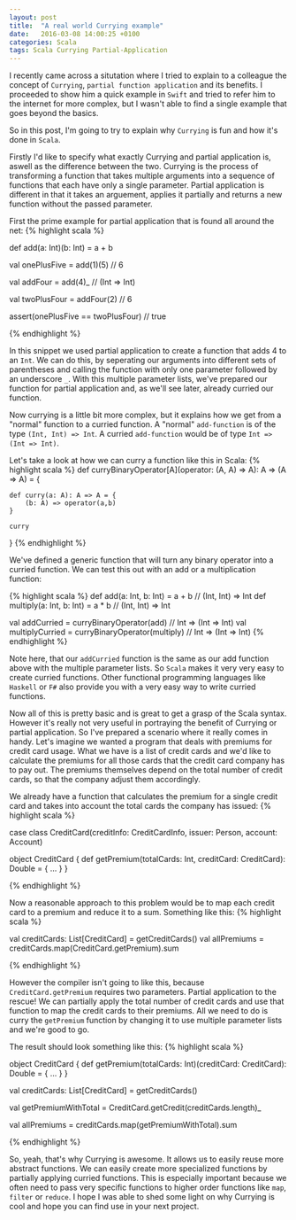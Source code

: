 ```yaml
---
layout: post
title:  "A real world Currying example"
date:   2016-03-08 14:00:25 +0100
categories: Scala
tags: Scala Currying Partial-Application 
---
```


I recently came across a situtation where I tried to explain to a colleague the concept of `Currying`, `partial function application` and its benefits.
I proceeded to show him a quick example in `Swift` and tried to refer him to the internet for more complex, but I wasn't able to find a single example that goes beyond the basics.

So in this post, I'm going to try to explain why `Currying` is fun and how it's done in `Scala`.

Firstly I'd like to specify what exactly Currying and partial application is, aswell as the difference between the two.
Currying is the process of transforming a function that takes multiple arguments into a sequence of functions that each have only a single parameter. 
Partial application is different in that it takes an arguement, applies it partially and returns a new function without the passed parameter.

First the prime example for partial application that is found all around the net:
{% highlight scala %}

def add(a: Int)(b: Int) = a + b

val onePlusFive = add(1)(5) // 6

val addFour = add(4)_ // (Int => Int)

val twoPlusFour = addFour(2) // 6

assert(onePlusFive == twoPlusFour) // true

{% endhighlight %}

In this snippet we used partial application to create a function that adds 4 to an `Int`. 
We can do this, by seperating our arguments into different sets of parentheses and calling the function with only one parameter followed by an underscore `_`.
With this multiple parameter lists, we've prepared our function for partial application and, as we'll see later, already curried our function.

Now currying is a little bit more complex, but it explains how we get from a "normal" function to a curried function.
A "normal" `add-function` is of the type `(Int, Int) => Int`. A curried `add-function` would be of type `Int => (Int => Int)`.

Let's take a look at how we can curry a function like this in Scala:
{% highlight scala %}
def curryBinaryOperator[A](operator: (A, A) => A): A => (A => A) = {
		
    def curry(a: A): A => A = {
        (b: A) => operator(a,b)
    }
	
    curry	
}
{% endhighlight %}

We've defined a generic function that will turn any binary operator into a curried function. We can test this out with an add or a multiplication function:

{% highlight scala %}
def add(a: Int, b: Int) = a + b // (Int, Int) => Int
def multiply(a: Int, b: Int) = a * b // (Int, Int) => Int
      
val addCurried = curryBinaryOperator(add) // Int => (Int => Int)
val multiplyCurried = curryBinaryOperator(multiply) // Int => (Int => Int)
{% endhighlight %}

Note here, that our `addCurried` function is the same as our add function above with the multiple parameter lists. 
So `Scala` makes it very very easy to create curried functions. 
Other functional programming languages like `Haskell` or `F#` also provide you with a very easy way to write curried functions.

Now all of this is pretty basic and is great to get a grasp of the Scala syntax. However it's really not very useful in portraying the benefit of Currying or partial application.
So I've prepared a scenario where it really comes in handy. Let's imagine we wanted a program that deals with premiums for credit card usage.
What we have is a list of credit cards and we'd like to calculate the premiums for all those cards that the credit card company has to pay out.
The premiums themselves depend on the total number of credit cards, so that the company adjust them accordingly.

We already have a function that calculates the premium for a single credit card and takes into account the total cards the company has issued:
{% highlight scala %}

case class CreditCard(creditInfo: CreditCardInfo, issuer: Person, account: Account)

object CreditCard {
    def getPremium(totalCards: Int, creditCard: CreditCard): Double = { ... }
}

{% endhighlight %}

Now a reasonable approach to this problem would be to map each credit card to a premium and reduce it to a sum.
Something like this:
{% highlight scala %}

val creditCards: List[CreditCard] = getCreditCards()
val allPremiums = creditCards.map(CreditCard.getPremium).sum

{% endhighlight %}

However the compiler isn't going to like this, because `CreditCard.getPremium` requires two parameters.
Partial application to the rescue! We can partially apply the total number of credit cards and use that function to map the credit cards to their premiums. 
All we need to do is curry the `getPremium` function by changing it to use multiple parameter lists and we're good to go.

The result should look something like this:
{% highlight scala %}

object CreditCard {
    def getPremium(totalCards: Int)(creditCard: CreditCard): Double = { ... }
}

val creditCards: List[CreditCard] = getCreditCards()

val getPremiumWithTotal = CreditCard.getCredit(creditCards.length)_

val allPremiums = creditCards.map(getPremiumWithTotal).sum

{% endhighlight %}

So, yeah, that's why Currying is awesome. It allows us to easily reuse more abstract functions. 
We can easily create more specialized functions by partially applying curried functions. 
This is especially important because we often need to pass very specific functions to higher order functions like `map`, `filter` or `reduce`.
I hope I was able to shed some light on why Currying is cool and hope you can find use in your next project.
